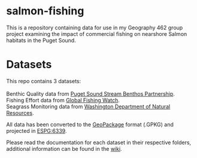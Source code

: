 # salmon-fishing
This is a repository containing data for use in my Geography 462 group project examining the impact of commercial fishing on nearshore Salmon habitats in the Puget Sound.

# Datasets
This repo contains 3 datasets: \
\
Benthic Quality data from [Puget Sound Stream Benthos Partnership](https://pugetsoundstreambenthos.org/Biotic-Integrity-Map.aspx). \
Fishing Effort data from [Global Fishing Watch](https://globalfishingwatch.org/). \
Seagrass Monitoring data from [Washington Department of Natural Resources](https://www.arcgis.com/apps/webappviewer/index.html?id=83b8389234454abc8725827b49272a31).

All data has been converted to the [GeoPackage](https://github.com/OscarLewis/salmon-fishing/wiki/GeoPackage) format (.GPKG) and projected in [ESPG:6339](https://epsg.io/6339).

Please read the documentation for each dataset in their respective folders, additional information can be found in the [wiki](https://github.com/OscarLewis/salmon-fishing/wiki). 
